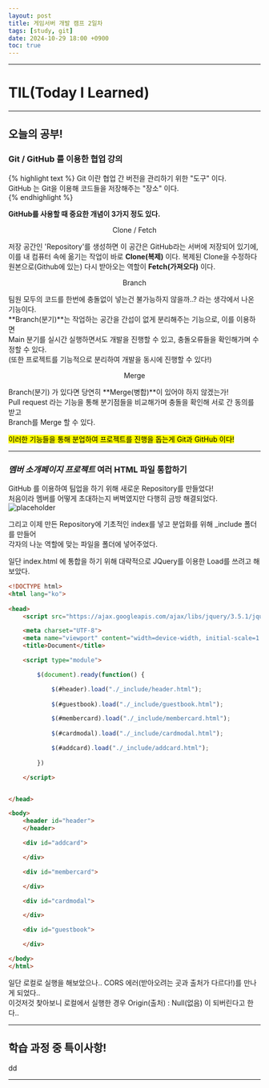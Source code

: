 ```yaml
---
layout: post
title: 게임서버 개발 캠프 2일차
tags: [study, git]
date: 2024-10-29 18:00 +0900
toc: true
---
```


---

# TIL(Today I Learned)

---

## 오늘의 공부!

### Git / GitHub 를 이용한 협업 강의

{% highlight text %}
 Git 이란 협업 간 버전을 관리하기 위한 "도구" 이다.  
 GitHub 는 Git을 이용해 코드들을 저장해주는 "장소" 이다.  
{% endhighlight %}

**GitHub를 사용할 때 중요한 개념이 3가지 정도 있다.**
  
<center>Clone / Fetch</center>  
  
저장 공간인 'Repository'를 생성하면 이 공간은 GitHub라는 서버에 저장되어 있기에,  
이를 내 컴퓨터 속에 옮기는 작업이 바로 **Clone(복제)** 이다. 복제된 Clone을 수정하다  
원본으로(Github에 있는) 다시 받아오는 역할이 **Fetch(가져오다)** 이다.
  
<center>Branch</center>  
  
팀원 모두의 코드를 한번에 충돌없이 넣는건 불가능하지 않을까..? 라는 생각에서 나온 기능이다.  
**Branch(분기)**는 작업하는 공간을 간섭이 없게 분리해주는 기능으로, 이를 이용하면  
Main 분기를 실시간 실행하면서도 개발을 진행할 수 있고, 충돌오류들을 확인해가며 수정할 수 있다.  
(또한 프로젝트를 기능적으로 분리하여 개발을 동시에 진행할 수 있다!)  
  
<center>Merge</center>  
  
Branch(분기) 가 있다면 당연히 **Merge(병합)**이 있어야 하지 않겠는가!  
Pull request 라는 기능을 통해 분기점들을 비교해가며 충돌을 확인해 서로 간 동의를 받고  
Branch를 Merge 할 수 있다.
  
<mark>이러한 기능들을 통해 분업하여 프로젝트를 진행을 돕는게 Git과 GitHub 이다!</mark>  
  
---

### *멤버 소개페이지 프로젝트* 여러 HTML 파일 통합하기

GitHub 를 이용하여 팀업을 하기 위해 새로운 Repository를 만들었다!  
처음이라 멤버를 어떻게 초대하는지 버벅였지만 다행히 금방 해결되었다.
![placeholder](https://github.com/user-attachments/assets/8cd23e15-a979-4f81-85ed-bb77f603164c "Medium example image")  
  
그리고 이제 만든 Repository에 기초적인 index를 넣고 분업화를 위해 _include 폴더를 만들어  
각자의 나눈 역할에 맞는 파일을 폴더에 넣어주었다.  
  
일단 index.html 에 통합을 하기 위해 대략적으로 JQuery를 이용한 Load를 쓰려고 해보았다.

```html
<!DOCTYPE html>
<html lang="ko">
    
<head>
    <script src="https://ajax.googleapis.com/ajax/libs/jquery/3.5.1/jquery.min.js"></script>

    <meta charset="UTF-8">
    <meta name="viewport" content="width=device-width, initial-scale=1.0">
    <title>Document</title>

    <script type="module">

        $(document).ready(function() {

            $(#header).load("./_include/header.html");
           
            $(#guestbook).load("./_include/guestbook.html");

            $(#membercard).load("./_include/membercard.html");
            
            $(#cardmodal).load("./_include/cardmodal.html");

            $(#addcard).load("./_include/addcard.html");
            
        })

    </script>


</head>

<body>
    <header id="header">
    </header>

    <div id="addcard">

    </div>

    <div id="membercard">

    </div>

    <div id="cardmodal">

    </div>

    <div id="guestbook">

    </div>

</body>
</html>
```

일단 로컬로 실행을 해보았으나.. CORS 에러(받아오려는 곳과 출처가 다르다!)를 만나게 되었다..  
이것저것 찾아보니 로컬에서 실행한 경우 Origin(출처) : Null(없음) 이 되버린다고 한다..  



---

## 학습 과정 중 특이사항!

dd

---
